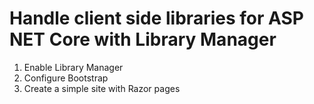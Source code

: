 # Handle client side libraries for ASP NET Core with Library Manager

1. Enable Library Manager
2. Configure Bootstrap
3. Create a simple site with Razor pages